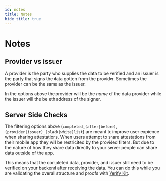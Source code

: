 ```yaml
---
id: notes
title: Notes
hide_title: true
---
```


# Notes

## Provider vs Issuer

A provider is the party who supplies the data to be verified and an issuer is the party that signs the data gotten from the provider. Sometimes the provider can be the same as the issuer.

In the options above the provider will be the _name_ of the data provider while the issuer will the be eth address of the signer.

## Server Side Checks

The filtering options above (`completed_(after|before)`, `(provider|issuer)_(black|white)list`) are meant to improve user expience when sharing attestations. When users attempt to share attestations from their mobile app they will be restricited by the provided filters. But due to the nature of how they share data directly to your server people can share data outside of the app.

This means that the completed data, provider, and issuer still need to be verified on your backend after receiving the data. You can do this while you are validating the overall structure and proofs with [Verify Kit](https://github.com/hellobloom/attestations-es).
